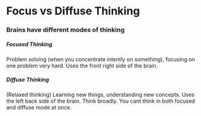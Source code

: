 # Focus vs Diffuse Thinking

### Brains have different modes of thinking

##### Focused Thinking

Problem solving (when you concentrate intently on something), focusing on one problem very hard. Uses the front right side of the brain.

##### Diffuse Thinking

(Relaxed thinking) Learning new things, understanding new concepts. Uses the left back side of the brain. Think broadly. You cant think in both focused and diffuse mode at once.

